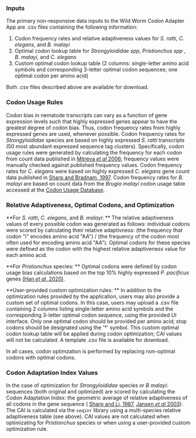 ### Inputs
The primary non-responsive data inputs to the Wild Worm Codon Adapter App are .csv files containing the following information:  
  1. Codon frequency rates and relative adaptiveness values for *S. ratti*, *C. elegans*, and *B. malayi*  
  2. Optimal codon lookup table for *Strongyloididae spp*, *Pristionchus spp* , *B. malayi*, and *C. elegans* 
  3. <OPTIONAL> Custom optimal codon lookup table (2 columns: single-letter amino acid symbols and corresponding 3-letter optimal codon sequences; one optimal codon per amino acid)

Both .csv files described above are available for download.

### Codon Usage Rules
Codon bias in nematode transcripts can vary as a function of gene expression levels such that highly expressed genes appear to have the greatest degree of codon bias. Thus, codon frequency rates from highly expressed genes are used, whenever possible. Codon frequency rates for *Strongyloididae* species are based on highly expressed *S. ratti* transcripts (50 most abundant expressed sequence tag clusters). Specifically, codon usage rules were generated by calculating the frequency for each codon from count data published in [Mitreva *et al* 2006](https://www.ncbi.nlm.nih.gov/pmc/articles/PMC1779591/); frequency values were manually checked against published frequency values. Codon frequency rates for *C. elegans* were based on highly expressed *C. elegans* gene count data published in [Sharp and Bradnam, 1997](https://www.ncbi.nlm.nih.gov/books/NBK20194/). Codon frequency rates for *B. malayi* are based on count data from the *Brugia malayi* codon usage table accessed at the [Codon Usage Database](http://www.kazusa.or.jp/codon/). 

### Relative Adaptiveness, Optimal Codons, and Optimization
**For *S. ratti*, *C. elegans*, and *B. malayi*: ** The relative adaptiveness values of every possible codon was generated as follows: individual codons were scored by calculating their relative adaptivness: (the frequency that codon "i" encodes amino acid "AA") / (the frequency of the codon most often used for encoding amino acid "AA"). Optimal codons for these species were defined as the codon with the highest relative adaptiveness value for each amino acid.

**For *Pristionchus* species: ** Optimal codons were defined by codon usage bias calculations based on the top 10% highly expressed *P. pacificus* genes [(Han *et al*, 2020)](https://www.genetics.org/content/216/4/947).

**User-provided custom optimization rules: ** In addition to the optimization rules provided by the application, users may also provide a custom set of optimal codons. In this case, users may upload a .csv file containing 2 columns listing single-letter amino acid symbols and the corresponding 3-letter optimal codon sequence, using the provided UI interface. Only one optimal codon should be provided per amino acid; stop codons should be designated using the '*' symbol. This custom optimal codon lookup table will be applied during codon optimization; CAI values will not be calculated. A template .csv file is available for download.  

In all cases, codon optimzation is performed by replacing non-optimal codons with optimal codons. 

### Codon Adaptation Index Values
In the case of optimization for *Strongyloididae* species or *B malayi*: sequences (both original and optimized) are scored by calculating the Codon Adaptation Index: the geometric average of relative adaptiveness of all codons in the gene sequence ( [Sharp and Li, 1987](https://pubmed.ncbi.nlm.nih.gov/3547335/), [Jansen *et al* 2003](http://www.ncbi.nlm.nih.gov/pubmed/12682375)). The CAI is calculated via the `seqinr` library using a multi-species relative adaptiveness table (see above). CAI values are not calculated when optimizating for *Pristionchus* species or when using a user-provided custom optimization rule.